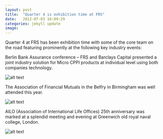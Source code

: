```yaml
---
layout: post
title:  "Quarter 4 is exhibition time at FRS"
date:   2012-07-03 16:09:29
categories: jekyll update
image: 
---
```


Quarter 4 at FRS has been exhibition time with some of the core team on the road featuring prominently at the following key industry events:

Berlin Bank Assurance conference – FRS and Barclays Capital presented a joint industry solution for Micro CPPI products at individual level using both companies technology.


![alt text](http://www.frsltd.com/wp-content/uploads/2012/12/FRSQuater1.jpg "Berlin Bank Assurance Conference") 


The Association of Financial Mutuals in the Belfry in Birmingham was well attended this year.


![alt text](http://www.frsltd.com/wp-content/uploads/2012/12/FRSQuater4_3-300x223.jpg "Belfry, Birmingham") 



AILO (Association of International Life Offices) 25th anniversary was marked at a splendid meeting and evening at Greenwich old royal naval college, London.


![alt text](http://www.frsltd.com/wp-content/uploads/2012/12/FRSQuater4_4.jpg "AILO 25th Anniversary")


